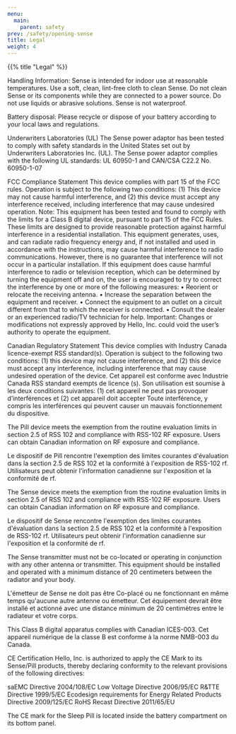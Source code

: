 ```yaml
---
menu:
  main:
    parent: safety
prev: /safety/opening-sense
title: Legal
weight: 4
---
```


{{% title "Legal" %}}

Handling Information: 
Sense is intended for indoor use at reasonable temperatures. 
Use a soft, clean, lint-free cloth to clean Sense. Do not clean Sense or its components while they are connected to a power source. Do not use liquids or abrasive solutions. Sense is not waterproof.

Battery disposal:
Please recycle or dispose of your battery according to your local laws and regulations.

Underwriters Laboratories (UL)
The Sense power adaptor has been tested to comply with safety standards in the United States set out by Underwriters Laboratories Inc. (UL).  The Sense power adaptor complies with the following UL standards:
UL 60950-1 and CAN/CSA C22.2 No. 60950-1-07

FCC Compliance Statement
This device complies with part 15 of the FCC rules. Operation is subject to the following two conditions: (1) This device may not cause harmful interference, and (2) this device must accept any interference received, including interference that may cause undesired operation.
Note: This equipment has been tested and found to comply with the limits for a Class B digital device, pursuant to part 15 of the FCC Rules. These limits are designed to provide reasonable protection against harmful interference in a residential installation. This equipment generates, uses, and can radiate radio frequency energy and, if not installed and used in accordance with the instructions, may cause harmful interference to radio communications. However, there is no guarantee that interference will not occur in a particular installation. If this equipment does cause harmful interference to radio or television reception, which can be determined by turning the equipment off and on, the user is encouraged to try to correct the interference by one or more of the following measures:
•	Reorient or relocate the receiving antenna.
•	Increase the separation between the equipment and receiver.
•	Connect the equipment to an outlet on a circuit different from that to which the receiver is connected.
•	Consult the dealer or an experienced radio/TV technician for help.
Important:  Changes or modifications not expressly approved by Hello, Inc. could void the user’s authority to operate the equipment.


Canadian Regulatory Statement 
This device complies with Industry Canada licence-exempt RSS standard(s). Operation is subject to the following two conditions: (1) this device may not cause interference, and (2) this device must accept any interference, including interference that may cause undesired operation of the device.
Cet appareil est conforme avec Industrie Canada RSS standard exempts de licence
(s). Son utilisation est soumise à les deux conditions suivantes: (1) cet appareil ne peut pas provoquer d’interférences et (2) cet appareil doit accepter Toute interférence, y compris les interférences qui peuvent causer un mauvais fonctionnement du dispositive.


The Pill device meets the exemption from the routine evaluation limits in section 2.5 of RSS 102 and compliance with RSS-102 RF exposure. Users can obtain Canadian information on RF exposure and compliance. 

Le dispositif de Pill rencontre l'exemption des limites courantes d'évaluation dans la section 2.5 de RSS 102 et la conformité à l'exposition de RSS-102 rf. Utilisateurs peut obtenir l'information  canadienne sur l'exposition et la conformité de rf.

The Sense device meets the exemption from the routine evaluation limits in section 2.5 of RSS 102 and compliance with RSS-102 RF exposure. Users can obtain Canadian information on RF exposure and compliance. 

Le dispositif de Sense rencontre l'exemption des limites courantes d'évaluation dans la section 2.5 de RSS 102 et la conformité à l'exposition de RSS-102 rf. Utilisateurs peut obtenir l'information canadienne sur l'exposition et la conformité de rf.

The Sense transmitter must not be co-located or operating in conjunction with any other antenna or transmitter. This equipment should be installed and operated with a minimum distance of 20 centimeters between the radiator and your body.

L'émetteur de Sense ne doit pas être Co-placé ou ne fonctionnant en même temps qu'aucune autre antenne ou émetteur. Cet équipement devrait être installé et actionné avec une distance minimum de 20 centimètres entre le radiateur et votre corps.

This Class B digital apparatus complies with Canadian ICES-003.
Cet appareil numérique de la classe B est conforme à la norme NMB-003 du Canada.




CE Certification
Hello, Inc. is authorized to apply the CE Mark to its Sense/Pill products, thereby declaring
conformity to the relevant provisions of the following directives:

saEMC Directive 2004/108/EC
Low Voltage Directive 2006/95/EC
R&TTE Directive 1999/5/EC
Ecodesign requirements for Energy Related Products Directive 2009/125/EC
RoHS Recast Directive 2011/65/EU

The CE mark for the Sleep Pill is located inside the battery compartment on its bottom panel.
